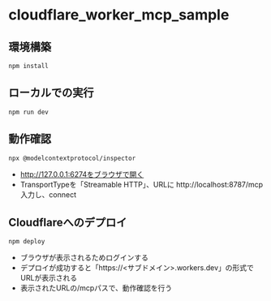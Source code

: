 # cloudflare_worker_mcp_sample
## 環境構築
```
npm install
```

## ローカルでの実行
```
npm run dev
```

## 動作確認
```
npx @modelcontextprotocol/inspector
```

- http://127.0.0.1:6274をブラウザで開く
- TransportTypeを「Streamable HTTP」、URLに http://localhost:8787/mcp 入力し、connect

## Cloudflareへのデプロイ
```
npm deploy
```
- ブラウザが表示されるためログインする  
- デプロイが成功すると「https://<サブドメイン>.workers.dev」の形式でURLが表示される
- 表示されたURLの/mcpパスで、動作確認を行う
